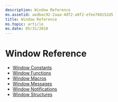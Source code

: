 ```yaml
---
description: Window Reference
ms.assetid: aedbac92-2aaa-4df2-a9f2-efee760152d5
title: Window Reference
ms.topic: article
ms.date: 05/31/2018
---
```


# Window Reference

-   [Window Constants](constants.md)
-   [Window Functions](window-functions.md)
-   [Window Macros](window-macros.md)
-   [Window Messages](window-messages.md)
-   [Window Notifications](window-notifications.md)
-   [Window Structures](window-structures.md)

 

 




